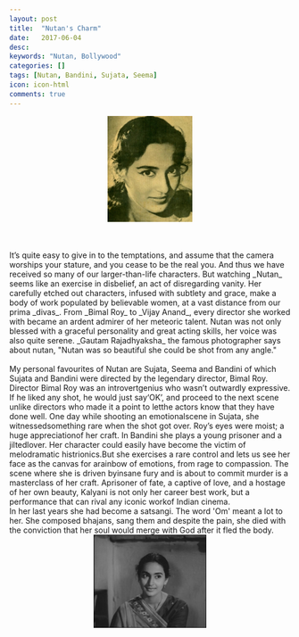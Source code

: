 ```yaml
---
layout: post
title:  "Nutan's Charm"
date:   2017-06-04
desc: 
keywords: "Nutan, Bollywood"
categories: []
tags: [Nutan, Bandini, Sujata, Seema]
icon: icon-html
comments: true
---
```


<div style="display: flex; justify-content: center;">
<img src="https://raw.githubusercontent.com/sabSAThai/sabSAThai.github.io/master/static/assets/img/blog/nutan/nutan_1.jpg" width="30%" height="30%" align="middle">
</div>
<br>
<br>
<br>
It’s quite easy to give in to the temptations, and assume that the camera worships your stature, and you cease to be the real you. And thus we have received so many of our larger-than-life characters. But watching _Nutan_ seems like an exercise in disbelief, an act of disregarding vanity. Her carefully etched out characters, infused with subtlety and grace, make a body of work populated by believable women, at a vast distance from our prima _divas_. From _Bimal Roy_ to _Vijay Anand_, every director she worked with became an ardent admirer of her meteoric talent. Nutan was not only blessed with a graceful personality and great acting skills, her voice was also quite serene. _Gautam Rajadhyaksha_ the famous photographer says about nutan, "Nutan was so beautiful she could be shot from any angle." 
<br>
<br>
My personal favourites of Nutan are Sujata, Seema and Bandini of which Sujata and Bandini were directed by the legendary director, Bimal Roy. Director Bimal Roy was an introvertgenius who wasn’t outwardly expressive. If he liked any shot, he would just say‘OK’, and proceed to the next scene unlike directors who made it a point to letthe actors know that they have done well. One day while shooting an emotionalscene in Sujata, she witnessedsomething rare when the shot got over. Roy’s eyes were moist; a huge appreciationof her craft. In Bandini she plays a young prisoner and a jiltedlover. Her character could easily have become the victim of melodramatic histrionics.But she exercises a rare control and lets us see her face as the canvas for arainbow of emotions, from rage to compassion. The scene where she is driven byinsane fury and is about to commit murder is a masterclass of her craft. Aprisoner of fate, a captive of love, and a hostage of her own beauty, Kalyani is not only her career best work, but a performance that can rival any iconic workof Indian cinema.

<br>
In her last years she had become a satsangi. The word 'Om' meant a lot to her. She composed bhajans, sang them and despite the pain, she died with the conviction that her soul would merge with God after it fled the body.


<div style="display: flex; justify-content: center;">
<img src="https://raw.githubusercontent.com/sabSAThai/sabSAThai.github.io/master/static/assets/img/blog/nutan/nutan_2.jpg" alt="Nutan in Bandini"  width="40%" height="40%" align="middle">
</div>